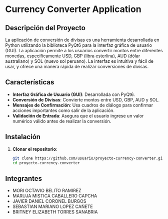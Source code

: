 # Currency Converter Application

## Descripción del Proyecto

La aplicación de conversión de divisas es una herramienta desarrollada en Python utilizando la biblioteca PyQt6 para la interfaz gráfica de usuario (GUI). La aplicación permite a los usuarios convertir montos entre diferentes monedas, específicamente USD, GBP (libra esterlina), AUD (dólar australiano) y SOL (nuevo sol peruano). La interfaz es intuitiva y fácil de usar, y ofrece una manera rápida de realizar conversiones de divisas.

## Características

- **Interfaz Gráfica de Usuario (GUI)**: Desarrollada con PyQt6.
- **Conversión de Divisas**: Convierte montos entre USD, GBP, AUD y SOL.
- **Mensajes de Confirmación**: Usa cuadros de diálogo para confirmar acciones importantes como salir de la aplicación.
- **Validación de Entrada**: Asegura que el usuario ingrese un valor numérico válido antes de realizar la conversión.

## Instalación

1. **Clonar el repositorio**:
   ```bash
   git clone https://github.com/usuario/proyecto-currency-converter.git
   cd proyecto-currency-converter
## Integrantes
- MORI OCTAVIO BELITO RAMIREZ
- MARUJA MISTICA CABALLERO CAPCHA
- JAVIER DANIEL CORONEL BURGOS
- SEBASTIAN MARIANO LOPEZ CAÑETE
- BRITNEY ELIZABETH TORRES SANABRIA

